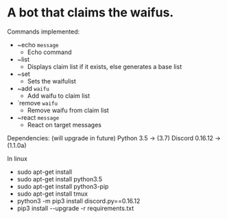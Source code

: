 # A bot that claims the waifus.

Commands implemented:
* ~echo `message` 
  - Echo command
* ~list
  - Displays claim list if it exists, else generates a base list
* ~set
  - Sets the waifulist
* ~add `waifu`
  - Add waifu to claim list
* \`remove `waifu`
  - Remove waifu from claim list
* ~react `message`
  - React on target messages


Dependencies: (will upgrade in future)
Python 3.5 -> (3.7)
Discord 0.16.12 -> (1.1.0a)

In linux
- sudo apt-get install
- sudo apt-get install python3.5
- sudo apt-get install python3-pip
- sudo apt-get install tmux
- python3 -m pip3 install discord.py==0.16.12
- pip3 install --upgrade -r requirements.txt

